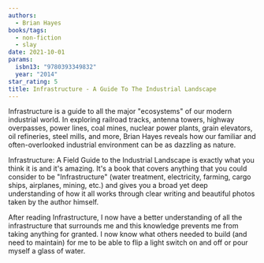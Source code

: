 ```yaml
---
authors:
  - Brian Hayes
books/tags:
  - non-fiction
  - slay
date: 2021-10-01
params:
  isbn13: "9780393349832"
  year: "2014"
star_rating: 5
title: Infrastructure - A Guide To The Industrial Landscape
---
```


Infrastructure is a guide to all the major "ecosystems" of our modern industrial world. In exploring railroad tracks, antenna towers, highway overpasses, power lines, coal mines, nuclear power plants, grain elevators, oil refineries, steel mills, and more, Brian Hayes reveals how our familiar and often-overlooked industrial environment can be as dazzling as nature.

<!--more-->

Infrastructure: A Field Guide to the Industrial Landscape is exactly what you think it is and it's amazing. It's a book that covers anything that you could consider to be "Infrastructure" (water treatment, electricity, farming, cargo ships, airplanes, mining, etc.) and gives you a broad yet deep understanding of how it all works through clear writing and beautiful photos taken by the author himself.

After reading Infrastructure, I now have a better understanding of all the infrastructure that surrounds me and this knowledge prevents me from taking anything for granted. I now know what others needed to build (and need to maintain) for me to be able to flip a light switch on and off or pour myself a glass of water.
